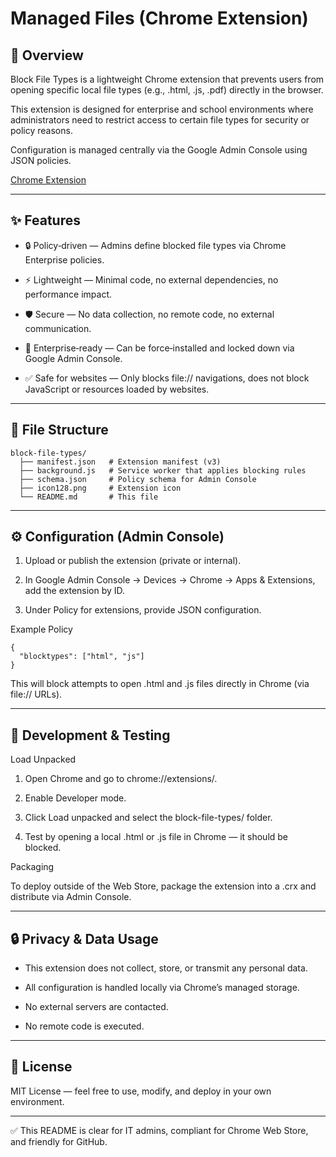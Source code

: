 # Managed Files (Chrome Extension)

## 📌 Overview


Block File Types is a lightweight Chrome extension that prevents users from opening specific local file types (e.g., .html, .js, .pdf) directly in the browser.

This extension is designed for enterprise and school environments where administrators need to restrict access to certain file types for security or policy reasons.

Configuration is managed centrally via the Google Admin Console using JSON policies.

[Chrome Extension](https://chromewebstore.google.com/detail/managed-files/bfbdggpicmioahjkhbcjcbakjohjongi?authuser=0&hl=en)


---

## ✨ Features

- 🔒 Policy‑driven — Admins define blocked file types via Chrome Enterprise policies.

- ⚡ Lightweight — Minimal code, no external dependencies, no performance impact.

- 🛡️ Secure — No data collection, no remote code, no external communication.

- 🏫 Enterprise‑ready — Can be force‑installed and locked down via Google Admin Console.

- ✅ Safe for websites — Only blocks file:// navigations, does not block JavaScript or resources loaded by websites.


---

## 📂 File Structure

	block-file-types/
	  ├── manifest.json   # Extension manifest (v3)
	  ├── background.js   # Service worker that applies blocking rules
	  ├── schema.json     # Policy schema for Admin Console
	  ├── icon128.png     # Extension icon
	  └── README.md       # This file


---

## ⚙️ Configuration (Admin Console)

1. Upload or publish the extension (private or internal).

2. In Google Admin Console → Devices → Chrome → Apps & Extensions, add the extension by ID.

3. Under Policy for extensions, provide JSON configuration.

Example Policy

	{
	  "blocktypes": ["html", "js"]
	}

This will block attempts to open .html and .js files directly in Chrome (via file:// URLs).


---

## 🔧 Development & Testing

Load Unpacked

1. Open Chrome and go to chrome://extensions/.

2. Enable Developer mode.

3. Click Load unpacked and select the block-file-types/ folder.

4. Test by opening a local .html or .js file in Chrome — it should be blocked.

Packaging


To deploy outside of the Web Store, package the extension into a .crx and distribute via Admin Console.


---

## 🔒 Privacy & Data Usage

- This extension does not collect, store, or transmit any personal data.

- All configuration is handled locally via Chrome’s managed storage.

- No external servers are contacted.

- No remote code is executed.


---

## 📜 License


MIT License — feel free to use, modify, and deploy in your own environment.


---
✅ This README is clear for IT admins, compliant for Chrome Web Store, and friendly for GitHub.
